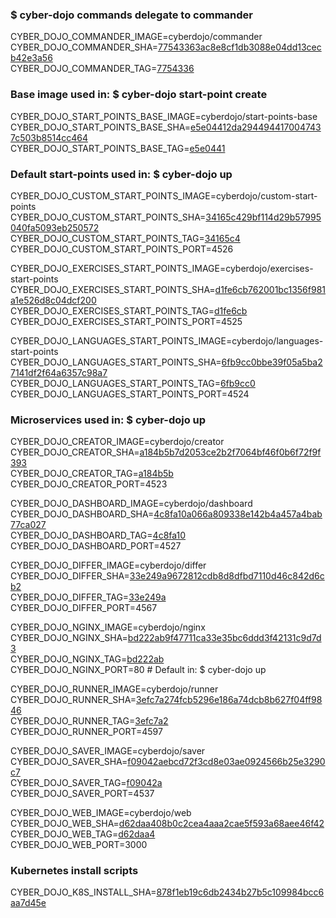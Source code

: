 ### $ cyber-dojo commands delegate to commander

CYBER_DOJO_COMMANDER_IMAGE=cyberdojo/commander  
CYBER_DOJO_COMMANDER_SHA=[77543363ac8e8cf1db3088e04dd13cecb42e3a56](https://github.com/cyber-dojo/commander/commit/77543363ac8e8cf1db3088e04dd13cecb42e3a56)  
CYBER_DOJO_COMMANDER_TAG=[7754336](https://hub.docker.com/layers/cyberdojo/commander/7754336/images/sha256-c6b253f0dada5a427b8b5eab74f339222936234665c757dc7a6fd2c73d80278e)  

### Base image used in: $ cyber-dojo start-point create

CYBER_DOJO_START_POINTS_BASE_IMAGE=cyberdojo/start-points-base  
CYBER_DOJO_START_POINTS_BASE_SHA=[e5e04412da2944944170047437c503b8514cc464](https://github.com/cyber-dojo/start-points-base/commit/e5e04412da2944944170047437c503b8514cc464)  
CYBER_DOJO_START_POINTS_BASE_TAG=[e5e0441](https://hub.docker.com/layers/cyberdojo/start-points-base/e5e0441/images/sha256-7484c9d0d700e0e963884a1272c4ad6a9ff7ceffa53eeaa4f8ed0a4c7de0d45f)  

### Default start-points used in: $ cyber-dojo up

CYBER_DOJO_CUSTOM_START_POINTS_IMAGE=cyberdojo/custom-start-points  
CYBER_DOJO_CUSTOM_START_POINTS_SHA=[34165c429bf114d29b57995040fa5093eb250572](https://github.com/cyber-dojo/custom-start-points/commit/34165c429bf114d29b57995040fa5093eb250572)  
CYBER_DOJO_CUSTOM_START_POINTS_TAG=[34165c4](https://hub.docker.com/layers/cyberdojo/custom-start-points/34165c4/images/sha256-43ef239740e47001a9d147b48fb29b6b8beca309394180f73402b4910bd7ca54)  
CYBER_DOJO_CUSTOM_START_POINTS_PORT=4526

CYBER_DOJO_EXERCISES_START_POINTS_IMAGE=cyberdojo/exercises-start-points  
CYBER_DOJO_EXERCISES_START_POINTS_SHA=[d1fe6cb762001bc1356f981a1e526d8c04dcf200](https://github.com/cyber-dojo/exercises-start-points/commit/d1fe6cb762001bc1356f981a1e526d8c04dcf200)  
CYBER_DOJO_EXERCISES_START_POINTS_TAG=[d1fe6cb](https://hub.docker.com/layers/cyberdojo/exercises-start-points/d1fe6cb/images/sha256-b2785395d2032bf25ed01d6e12a2ac5f5ae65756c37180410c59161923acf764)  
CYBER_DOJO_EXERCISES_START_POINTS_PORT=4525

CYBER_DOJO_LANGUAGES_START_POINTS_IMAGE=cyberdojo/languages-start-points  
CYBER_DOJO_LANGUAGES_START_POINTS_SHA=[6fb9cc0bbe39f05a5ba27141df2f64a6357c98a7](https://github.com/cyber-dojo/languages-start-points/commit/6fb9cc0bbe39f05a5ba27141df2f64a6357c98a7)  
CYBER_DOJO_LANGUAGES_START_POINTS_TAG=[6fb9cc0](https://hub.docker.com/layers/cyberdojo/languages-start-points/6fb9cc0/images/sha256-6a09c5bc8c48fb1ce8c38fe1e62471f773a8ede6686ecd91894118679de2d019)  
CYBER_DOJO_LANGUAGES_START_POINTS_PORT=4524

### Microservices used in: $ cyber-dojo up

CYBER_DOJO_CREATOR_IMAGE=cyberdojo/creator  
CYBER_DOJO_CREATOR_SHA=[a184b5b7d2053ce2b2f7064bf46f0b6f72f9f393](https://github.com/cyber-dojo/creator/commit/a184b5b7d2053ce2b2f7064bf46f0b6f72f9f393)  
CYBER_DOJO_CREATOR_TAG=[a184b5b](https://hub.docker.com/layers/cyberdojo/creator/a184b5b/images/sha256-668dfd9ae874c94a20e4cd4ec4633327090aaabe0c09a4fbcfb2cee1f90f2e3b)  
CYBER_DOJO_CREATOR_PORT=4523

CYBER_DOJO_DASHBOARD_IMAGE=cyberdojo/dashboard  
CYBER_DOJO_DASHBOARD_SHA=[4c8fa10a066a809338e142b4a457a4bab77ca027](https://github.com/cyber-dojo/dashboard/commit/4c8fa10a066a809338e142b4a457a4bab77ca027)  
CYBER_DOJO_DASHBOARD_TAG=[4c8fa10](https://hub.docker.com/layers/cyberdojo/dashboard/4c8fa10/images/sha256-e8347e9c2d2b4083fc14af3fd0a52eec6389ea005b9a631f9760ce8d1102f2c7)  
CYBER_DOJO_DASHBOARD_PORT=4527

CYBER_DOJO_DIFFER_IMAGE=cyberdojo/differ  
CYBER_DOJO_DIFFER_SHA=[33e249a9672812cdb8d8dfbd7110d46c842d6cb2](https://github.com/cyber-dojo/differ/commit/33e249a9672812cdb8d8dfbd7110d46c842d6cb2)  
CYBER_DOJO_DIFFER_TAG=[33e249a](https://hub.docker.com/layers/cyberdojo/differ/33e249a/images/sha256-2e361aaaa7ac7ba7c677a2a17e68f17ae6d36d08d2ccb33dc1c6dd2e0832b726)  
CYBER_DOJO_DIFFER_PORT=4567

CYBER_DOJO_NGINX_IMAGE=cyberdojo/nginx  
CYBER_DOJO_NGINX_SHA=[bd222ab9f47711ca33e35bc6ddd3f42131c9d7d3](https://github.com/cyber-dojo/nginx/commit/bd222ab9f47711ca33e35bc6ddd3f42131c9d7d3)  
CYBER_DOJO_NGINX_TAG=[bd222ab](https://hub.docker.com/layers/cyberdojo/nginx/bd222ab/images/sha256-b61629e9573f6f62569557377d722a7566ad3f604a6909fe3094a9bd7cfc87c3)  
CYBER_DOJO_NGINX_PORT=80 # Default in: $ cyber-dojo up

CYBER_DOJO_RUNNER_IMAGE=cyberdojo/runner  
CYBER_DOJO_RUNNER_SHA=[3efc7a274fcb5296e186a74dcb8b627f04ff9846](https://github.com/cyber-dojo/runner/commit/3efc7a274fcb5296e186a74dcb8b627f04ff9846)  
CYBER_DOJO_RUNNER_TAG=[3efc7a2](https://hub.docker.com/layers/cyberdojo/runner/3efc7a2/images/sha256-95b8a10af2343734f532ae9de8e3883ec25c111df34eb91de7a19754801320f3)  
CYBER_DOJO_RUNNER_PORT=4597

CYBER_DOJO_SAVER_IMAGE=cyberdojo/saver  
CYBER_DOJO_SAVER_SHA=[f09042aebcd72f3cd8e03ae0924566b25e3290c7](https://github.com/cyber-dojo/saver/commit/f09042aebcd72f3cd8e03ae0924566b25e3290c7)  
CYBER_DOJO_SAVER_TAG=[f09042a](https://hub.docker.com/layers/cyberdojo/saver/f09042a/images/sha256-ddc6350178e7002fad109d21c5a1083dc29745e35825e7fe26ef94f0176c72f3)  
CYBER_DOJO_SAVER_PORT=4537

CYBER_DOJO_WEB_IMAGE=cyberdojo/web  
CYBER_DOJO_WEB_SHA=[d62daa408b0c2cea4aaa2cae5f593a68aee46f42](https://github.com/cyber-dojo/web/commit/d62daa408b0c2cea4aaa2cae5f593a68aee46f42)  
CYBER_DOJO_WEB_TAG=[d62daa4](https://hub.docker.com/layers/cyberdojo/web/d62daa4/images/sha256-e9c3a1761f0f5075c92d05d71c04628d84537d18489c34df634befa5e464c412)  
CYBER_DOJO_WEB_PORT=3000

### Kubernetes install scripts
CYBER_DOJO_K8S_INSTALL_SHA=[878f1eb19c6db2434b27b5c109984bcc6aa7d45e](https://github.com/cyber-dojo/k8s-install/commit/878f1eb19c6db2434b27b5c109984bcc6aa7d45e)  
